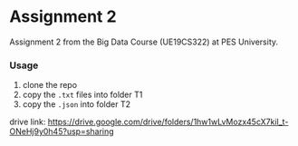 # Assignment 2

Assignment 2 from the Big Data Course (UE19CS322) at PES University.

### Usage

1. clone the repo
2. copy the `.txt` files into folder T1
3. copy the `.json` into folder T2

drive link: https://drive.google.com/drive/folders/1hw1wLvMozx45cX7kil_t-ONeHj9y0h45?usp=sharing
